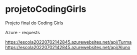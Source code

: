 # projetoCodingGirls
Projeto final do Coding Girls


Azure - requests

https://escola20220702142845.azurewebsites.net/api/Turma
https://escola20220702142845.azurewebsites.net/api/Aluno
